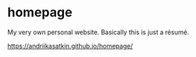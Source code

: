 # homepage

My very own personal website. Basically this is just a résumé.

https://andriikasatkin.github.io/homepage/
